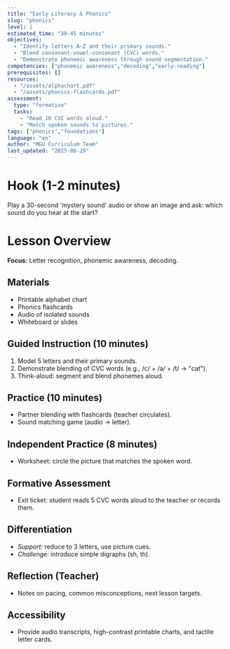```yaml
---
title: "Early Literacy & Phonics"
slug: "phonics"
level: 1
estimated_time: "30-45 minutes"
objectives:
  - "Identify letters A–Z and their primary sounds."
  - "Blend consonant-vowel-consonant (CVC) words."
  - "Demonstrate phonemic awareness through sound segmentation."
competencies: ["phonemic awareness","decoding","early-reading"]
prerequisites: []
resources:
  - "/assets/alphachart.pdf"
  - "/assets/phonics-flashcards.pdf"
assessment:
  type: "formative"
  tasks:
    - "Read 10 CVC words aloud."
    - "Match spoken sounds to pictures."
tags: ["phonics","foundations"]
language: "en"
author: "MGU Curriculum Team"
last_updated: "2025-08-29"
---
```


# Hook (1-2 minutes)
Play a 30-second 'mystery sound' audio or show an image and ask: which sound do you hear at the start?

# Lesson Overview
**Focus:** Letter recognition, phonemic awareness, decoding.

## Materials
- Printable alphabet chart
- Phonics flashcards
- Audio of isolated sounds
- Whiteboard or slides

## Guided Instruction (10 minutes)
1. Model 5 letters and their primary sounds.
2. Demonstrate blending of CVC words (e.g., /c/ + /a/ + /t/ → "cat").
3. Think-aloud: segment and blend phonemes aloud.

## Practice (10 minutes)
- Partner blending with flashcards (teacher circulates).
- Sound matching game (audio → letter).

## Independent Practice (8 minutes)
- Worksheet: circle the picture that matches the spoken word.

## Formative Assessment
- Exit ticket: student reads 5 CVC words aloud to the teacher or records them.

## Differentiation
- *Support:* reduce to 3 letters, use picture cues.
- *Challenge:* introduce simple digraphs (sh, th).

## Reflection (Teacher)
- Notes on pacing, common misconceptions, next lesson targets.

## Accessibility
- Provide audio transcripts, high-contrast printable charts, and tactile letter cards.
